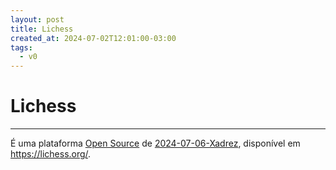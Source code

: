 ```yaml
---
layout: post
title: Lichess
created_at: 2024-07-02T12:01:00-03:00
tags:
  - v0
---
```

# Lichess
---

É uma plataforma [Open Source](api/2024/07/02/2024-07-02-Open_Source.md) de [2024-07-06-Xadrez](api/2024/07/06/2024-07-06-Xadrez.md), disponível em https://lichess.org/.